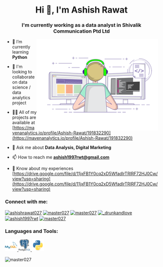 <h1 align="center">Hi 👋, I'm Ashish Rawat</h1>
<h3 align="center">I'm currently working as a data analyst in Shivalik Communication Ptd Ltd</h3>
<img align="right" alt="Coding" width="400" src="https://raw.githubusercontent.com/devSouvik/devSouvik/master/gif3.gif">

- 🌱 I’m currently learning **Python**

- 💟 I'm looking to collaborate on data science / data analytics project 

- 👨‍💻 All of my projects are available at [https://mavenanalytics.io/profile/Ashish-Rawat/191832290](https://mavenanalytics.io/profile/Ashish-Rawat/191832290)

- 💬 Ask me about **Data Analysis, Digital Marketing**

- 📫 How to reach me **ashish1997rwt@gmail.com**

- 📄 Know about my experiences [https://drive.google.com/file/d/11jxFB1Y0cq2xD5WfadIrTRlRF72HJ0Cw/view?usp=sharing](https://drive.google.com/file/d/11jxFB1Y0cq2xD5WfadIrTRlRF72HJ0Cw/view?usp=sharing)

<h3 align="left">Connect with me:</h3>
<p align="left">
<a href="https://linkedin.com/in/ashishrawat027" target="blank"><img align="center" src="https://raw.githubusercontent.com/rahuldkjain/github-profile-readme-generator/master/src/images/icons/Social/linked-in-alt.svg" alt="ashishrawat027" height="30" width="40" /></a>
<a href="https://kaggle.com/master027" target="blank"><img align="center" src="https://raw.githubusercontent.com/rahuldkjain/github-profile-readme-generator/master/src/images/icons/Social/kaggle.svg" alt="master027" height="30" width="40" /></a>
<a href="https://fb.com/master027" target="blank"><img align="center" src="https://raw.githubusercontent.com/rahuldkjain/github-profile-readme-generator/master/src/images/icons/Social/facebook.svg" alt="master027" height="30" width="40" /></a>
<a href="https://instagram.com/_drunkandlove" target="blank"><img align="center" src="https://raw.githubusercontent.com/rahuldkjain/github-profile-readme-generator/master/src/images/icons/Social/instagram.svg" alt="_drunkandlove" height="30" width="40" /></a>
<a href="https://www.hackerrank.com/ashish1997rwt" target="blank"><img align="center" src="https://raw.githubusercontent.com/rahuldkjain/github-profile-readme-generator/master/src/images/icons/Social/hackerrank.svg" alt="ashish1997rwt" height="30" width="40" /></a>
<a href="https://www.leetcode.com/master027" target="blank"><img align="center" src="https://raw.githubusercontent.com/rahuldkjain/github-profile-readme-generator/master/src/images/icons/Social/leet-code.svg" alt="master027" height="30" width="40" /></a>
</p>

<h3 align="left">Languages and Tools:</h3>
<p align="left"> <a href="https://www.mysql.com/" target="_blank" rel="noreferrer"> <img src="https://raw.githubusercontent.com/devicons/devicon/master/icons/mysql/mysql-original-wordmark.svg" alt="mysql" width="40" height="40"/> </a> <a href="https://www.postgresql.org" target="_blank" rel="noreferrer"> <img src="https://raw.githubusercontent.com/devicons/devicon/master/icons/postgresql/postgresql-original-wordmark.svg" alt="postgresql" width="40" height="40"/> </a> <a href="https://www.python.org" target="_blank" rel="noreferrer"> <img src="https://raw.githubusercontent.com/devicons/devicon/master/icons/python/python-original.svg" alt="python" width="40" height="40"/> </a> </p>

<p><img align="center" src="https://github-readme-stats.vercel.app/api/top-langs?username=master027&show_icons=true&locale=en&layout=compact" alt="master027" /></p>
